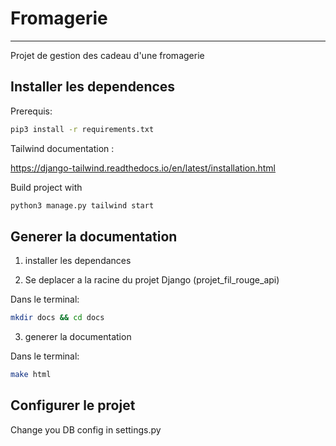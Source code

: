 # Fromagerie
___

Projet de gestion des cadeau d'une fromagerie

## Installer les dependences

Prerequis:
```bash
pip3 install -r requirements.txt
```
Tailwind documentation :

https://django-tailwind.readthedocs.io/en/latest/installation.html

Build project with

```bash
python3 manage.py tailwind start
```

## Generer la documentation

1. installer les dependances

2. Se deplacer a la racine du projet Django (projet_fil_rouge_api)

Dans le terminal:
```bash
mkdir docs && cd docs
```

3. generer la documentation

Dans le terminal:
```bash
make html
```

## Configurer le projet

Change you DB config in settings.py